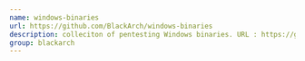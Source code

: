 ```yaml
---
name: windows-binaries
url: https://github.com/BlackArch/windows-binaries
description: colleciton of pentesting Windows binaries. URL : https://github.com/BlackArch/windows-binaries Groups : blackarch blackarch-windows
group: blackarch
---
```

